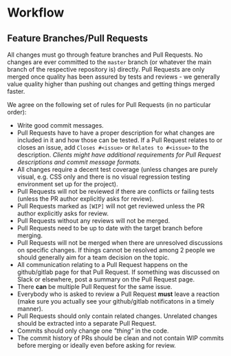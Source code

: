 # Workflow

## Feature Branches/Pull Requests

All changes must go through feature branches and Pull Requests. No changes are
ever committed to the `master` branch (or whatever the main branch of the
respective repository is) directly. Pull Requests are only merged once quality
has been assured by tests and reviews - we generally value quality higher than
pushing out changes and getting things merged faster.

We agree on the following set of rules for Pull Requests (in no particular order):

* Write good commit messages.
* Pull Requests have to have a proper description for what changes are included
  in it and how those can be tested. If a Pull Request relates to or closes an
  issue, add `Closes #<issue>` or `Relates to #<issue>` to the description.
  _Clients might have additional requirements for Pull Request descriptions and
  commit message formats._ 
* All changes require a decent test coverage (unless changes are purely visual,
  e.g. CSS only and there is no visual regression testing environment set up
  for the project).
* Pull Requests will not be reviewed if there are conflicts or failing tests
  (unless the PR author explicitly asks for review).
* Pull Requests marked as `[WIP]` will not get reviewed unless the PR author
  explicitly asks for review.
* Pull Requests without any reviews will not be merged.
* Pull Requests need to be up to date with the target branch before merging.
* Pull Requests will not be merged when there are unresolved discussions on
  specific changes. If things cannot be resolved among 2 people we should
  generally aim for a team decision on the topic.
* All communication relating to a Pull Request happens on the github/gitlab
  page for that Pull Request. If something was discussed on Slack or elsewhere,
  post a summary on the Pull Request page.
* There **can** be multiple Pull Request for the same issue.
* Everybody who is asked to review a Pull Request **must** leave a reaction (make sure you
  actually see your github/gitlab notificatons in a timely manner).
* Pull Requests should only contain related changes. Unrelated changes should
  be extracted into a separate Pull Request.
* Commits should only change one _"thing"_ in the code.
* The commit history of PRs should be clean and not contain WIP commits before merging or ideally even before asking for review.
